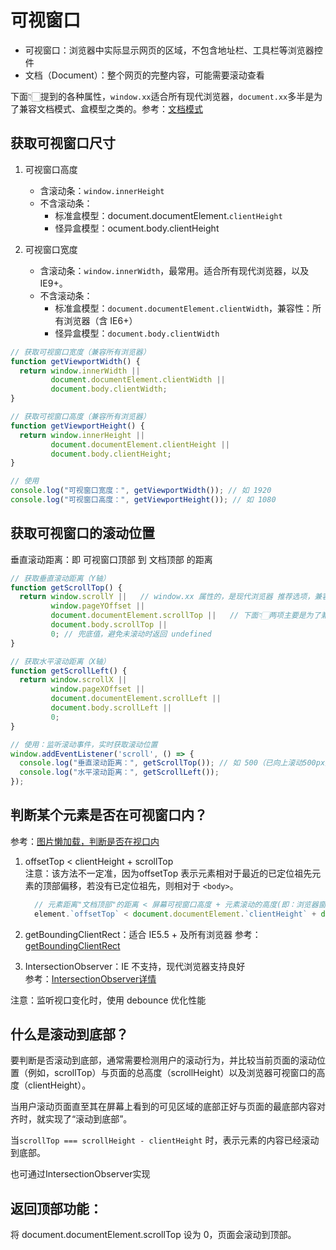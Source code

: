 # 可视窗口

* 可视窗口：浏览器中实际显示网页的区域，不包含地址栏、工具栏等浏览器控件
* 文档（Document）：整个网页的完整内容，可能需要滚动查看

下面👇🏻提到的各种属性，`window.xx`适合所有现代浏览器，`document.xx`多半是为了兼容文档模式、盒模型之类的。参考：[文档模式](https://juejin.cn/post/6932769062909018125)

## 获取可视窗口尺寸
1. 可视窗口高度
    * 含滚动条：`window.innerHeight`
    * 不含滚动条：
        * 标准盒模型：document.documentElement.`clientHeight`
        * 怪异盒模型：ocument.body.clientHeight

2. 可视窗口宽度
    * 含滚动条：`window.innerWidth`，最常用。适合所有现代浏览器，以及IE9+。
    * 不含滚动条：
        * 标准盒模型：`document.documentElement.clientWidth`，兼容性：所有浏览器（含 IE6+）	
        * 怪异盒模型：`document.body.clientWidth`

```js
// 获取可视窗口宽度（兼容所有浏览器）
function getViewportWidth() {
  return window.innerWidth ||   
         document.documentElement.clientWidth || 
         document.body.clientWidth;
}

// 获取可视窗口高度（兼容所有浏览器）
function getViewportHeight() {
  return window.innerHeight || 
         document.documentElement.clientHeight || 
         document.body.clientHeight;
}

// 使用
console.log("可视窗口宽度：", getViewportWidth()); // 如 1920
console.log("可视窗口高度：", getViewportHeight()); // 如 1080
```

## 获取可视窗口的滚动位置
垂直滚动距离：即 可视窗口顶部 到 文档顶部 的距离

```js
// 获取垂直滚动距离（Y轴）
function getScrollTop() {
  return window.scrollY ||   // window.xx 属性的，是现代浏览器 推荐选项，兼容 IE9+	
         window.pageYOffset || 
         document.documentElement.scrollTop ||   // 下面👇🏻两项主要是为了兼容 IE6+，格式为document.xx.xx
         document.body.scrollTop || 
         0; // 兜底值，避免未滚动时返回 undefined
}

// 获取水平滚动距离（X轴）
function getScrollLeft() {
  return window.scrollX ||  
         window.pageXOffset || 
         document.documentElement.scrollLeft || 
         document.body.scrollLeft || 
         0;
}

// 使用：监听滚动事件，实时获取滚动位置
window.addEventListener('scroll', () => {
  console.log("垂直滚动距离：", getScrollTop()); // 如 500（已向上滚动500px）
  console.log("水平滚动距离：", getScrollLeft());
});
```

## 判断某个元素是否在可视窗口内？
参考：[图片懒加载，判断是否在视口内](../../常见手写题/8.0__图片懒加载.md)

1. offsetTop < clientHeight + scrollTop   
    注意：该方法不一定准，因为offsetTop 表示元素相对于最近的已定位祖先元素的顶部偏移，若没有已定位祖先，则相对于 `<body>`。 

    ```js
      // 元素距离"文档顶部"的距离 < 屏幕可视窗口高度 + 元素滚动的高度(即：浏览器窗口顶部 到 文档顶部之间的距离)
      element.`offsetTop` < document.documentElement.`clientHeight` + document.documentElement.`scrollTop`     
    ```

2. getBoundingClientRect：适合 IE5.5 + 及所有浏览器
参考：[getBoundingClientRect](./getBoundingClientRect.md)

3. IntersectionObserver：IE 不支持，现代浏览器支持良好  
参考：[IntersectionObserver详情](./IntersectionObserver.md)

注意：监听视口变化时，使用 debounce 优化性能

## 什么是滚动到底部？
要判断是否滚动到底部，通常需要检测用户的滚动行为，并比较当前页面的滚动位置（例如，scrollTop）与页面的总高度（scrollHeight）以及浏览器可视窗口的高度（clientHeight）。

当用户滚动页面直至其在屏幕上看到的可见区域的底部正好与页面的最底部内容对齐时，就实现了“滚动到底部”。

当`scrollTop === scrollHeight - clientHeight` 时，表示元素的内容已经滚动到底部。

也可通过IntersectionObserver实现

## 返回顶部功能：
将 document.documentElement.scrollTop 设为 0，页面会滚动到顶部。

